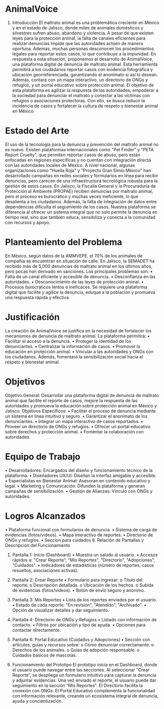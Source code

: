 # AnimalVoice
1. Introducción
El maltrato animal es una problemática creciente en México y en el estado de Jalisco, donde miles de animales domésticos y silvestres sufren abuso, abandono y violencia. A pesar de que existen leyes para la protección animal, la falta de canales eficientes para realizar denuncias impide que las autoridades actúen de manera oportuna. Además, muchas personas desconocen los procedimientos legales para reportar estos casos, lo que contribuye a la impunidad.
En respuesta a esta situación, proponemos el desarrollo de AnimalVoice, una plataforma digital de denuncia de maltrato animal. Esta herramienta permitirá a los ciudadanos reportar casos con evidencia fotográfica y ubicación georreferenciada, garantizando el anonimato si así lo desean. Además, contará con un mapa interactivo, un directorio de ONGs y refugios, y un portal educativo sobre protección animal.
El objetivo de esta plataforma es agilizar la respuesta de las autoridades, empoderar a la sociedad para denunciar el maltrato y conectar a las víctimas con refugios o asociaciones protectoras. Con ello, se busca reducir la incidencia de casos y fortalecer la cultura de respeto y bienestar animal en México.




# Estado del Arte
El uso de la tecnología para la denuncia y prevención del maltrato animal no es nuevo. Existen plataformas internacionales como "Pet Finder" y "PETA Report Cruelty", que permiten reportar casos de abuso, pero están enfocadas en regiones específicas y no cuentan con integración directa con las autoridades locales de México.
A nivel nacional, algunas organizaciones como "Huella Roja" y "Proyecto Gran Simio México" han desarrollado campañas en redes sociales y formularios en línea para recibir denuncias, pero carecen de una infraestructura tecnológica robusta para la gestión de estos casos.
En Jalisco, la Fiscalía General y la Procuraduría de Protección al Ambiente (PROPAE) reciben denuncias por maltrato animal, pero el proceso es burocrático y muchas veces ineficiente, lo que desalienta a los ciudadanos. Además, la falta de integración de datos entre dependencias dificulta el seguimiento de los casos.
Nuestra plataforma se diferencia al ofrecer un sistema integral que no solo permite la denuncia en tiempo real, sino que también educa, sensibiliza y conecta a la comunidad con recursos y apoyo.

# Planteamiento del Problema
En México, según datos de la AMMVEPE, el 70% de los animales de compañía se encuentran en situación de calle. En Jalisco, la SEMADET ha recibido más de 5,000 denuncias de maltrato animal en los últimos años, pero pocas han derivado en sanciones.
Los principales problemas son:
•	Falta de un canal eficiente y accesible de denuncia.
•	Desconfianza en las autoridades.
•	Desconocimiento de las leyes de protección animal.
•	Procesos burocráticos lentos e ineficaces.
Se requiere una plataforma digital que facilite y agilice la denuncia, eduque a la población y promueva una respuesta rápida y efectiva.








# Justificación
La creación de AnimalVoice se justifica en la necesidad de fortalecer los mecanismos de denuncia de maltrato animal. La plataforma permitirá:
•	Facilitar el acceso a la denuncia.
•	Proteger la identidad de los denunciantes.
•	Centralizar la información de casos.
•	Promover la educación en protección animal.
•	Vincular a las autoridades y ONGs con los ciudadanos.
Además, fomentará la sensibilización social hacia el respeto y bienestar animal.

# Objetivos
Objetivo General:
Desarrollar una plataforma digital de denuncia de maltrato animal que facilite el reporte de casos, mejore la respuesta de las autoridades y promueva la educación sobre protección animal en México y Jalisco.
Objetivos Específicos:
•	Facilitar el proceso de denuncia mediante un sistema en línea intuitivo y seguro.
•	Garantizar el anonimato de los denunciantes.
•	Integrar un mapa interactivo de casos reportados.
•	Proveer un directorio de ONGs y refugios.
•	Ofrecer un portal educativo sobre derechos y protección animal.
•	Fomentar la colaboración con autoridades.
 
 # Equipo de Trabajo
•	Desarrolladores: Encargados del diseño y funcionamiento técnico de la plataforma.
•	Diseñadores UX/UI: Diseñan la interfaz amigable y accesible.
•	Especialistas en Bienestar Animal: Asesoran en contenido educativo y legal.
•	Marketing y Comunicación: Difunden la plataforma y generan campañas de sensibilización.
•	Gestión de Alianzas: Vínculo con ONGs y autoridades.

#  Logros Alcanzados
•	Plataforma funcional con formularios de denuncia.
•	Sistema de carga de evidencias (fotos/videos).
•	Mapa interactivo de reportes.
•	Directorio de ONGs y refugios.
•	Seccion para cuidados
8. Relación de Pantallas y Descripción del Funcionamiento
1.	Pantalla 1: Inicio (Dashboard)
•	Muestra un saludo al usuario.
•	Accesos rápidos a: "Crear Reporte", "Mis Reportes", "Directorio", "Adopciones", "Cuidados".
•	Indicadores de estadísticas (número de reportes, casos resueltos, asociaciones activas).
 
2.	Pantalla 2: Crear Reporte
•	Formulario para ingresar:
o	Título del reporte.
o	Descripción detallada.
o	Ubicación de los hechos.
o	Subida de evidencias (fotos/videos).
•	Botón de envío seguro y anónimo.
 
3.	Pantalla 3: Mis Reportes
•	Lista de los reportes enviados por el usuario.
•	Estado de cada reporte: "En revisión", "Atendido", "Archivado".
•	Opción de visualizar detalles y dar seguimiento.
 
4.	Pantalla 4: Directorio de ONGs y Refugios
•	Listado con información de contacto.
•	Filtros por ubicación y tipo de ayuda.
•	Opciones para contactar directamente.
 
6.	Pantalla 6: Portal Educativo (Cuidados y Adopciones)
•	Sección con artículos, guías y recursos sobre:
o	Cómo denunciar correctamente.
o	Derechos de los animales.
o	Guías de adopción responsable.
o	Cuidados básicos de mascotas.









9. Funcionamiento del Prototipo
El prototipo inicia en el Dashboard, donde el usuario puede navegar entre las secciones. Al seleccionar "Crear Reporte", se despliega un formulario intuitivo para capturar la denuncia y adjuntar evidencias.
Una vez enviado el reporte, el usuario puede dar seguimiento en la sección "Mis Reportes". El Directorio facilita la conexión con ONGs.
El Portal Educativo complementa la funcionalidad con información relevante, creando un ecosistema integral de denuncia, ayuda y concientización.



